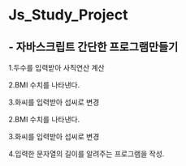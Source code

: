 # Js_Study_Project

## - 자바스크립트 간단한 프로그램만들기

1.두수를 입력받아 사칙연산 계산

2.BMI 수치를 나타낸다.

3.화씨를 입력받아 섭씨로 변경


2.BMI 수치를 나타낸다.

3.화씨를 입력받아 섭씨로 변경

4.입력한 문자열의 길이를 알려주는 프로그램을 작성.
